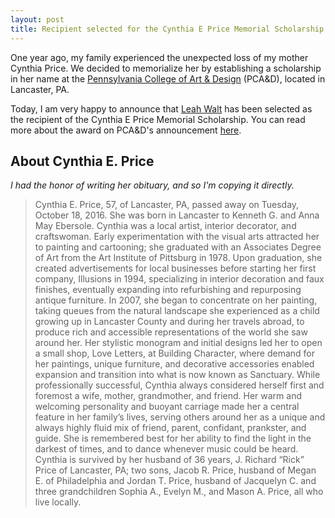 ```yaml
---
layout: post
title: Recipient selected for the Cynthia E Price Memorial Scholarship
---
```


One year ago, my family experienced the unexpected loss of my mother Cynthia Price. We decided to memorialize her by establishing a scholarship in her name at the [Pennsylvania College of Art & Design](http://pcad.edu/) (PCA&D), located in Lancaster, PA.   

Today, I am very happy to announce that [Leah Walt](https://www.leahlimpertwalt.com/) has been selected as the recipient of the Cynthia E Price Memorial Scholarship.  You can read more about the award on PCA&D's announcement [here](http://engage.pcad.edu/blog/leah-walt-receives-cynthia-price-scholarship). 


## About Cynthia E. Price  
*I had the honor of writing her obituary, and so I'm copying it directly.*

> Cynthia E. Price, 57, of Lancaster, PA, passed away on Tuesday, October 18, 2016. She was born in Lancaster to Kenneth G. and Anna May Ebersole.
> Cynthia was a local artist, interior decorator, and craftswoman. Early experimentation with the visual arts attracted her to painting and cartooning; she graduated with an Associates Degree of Art from the Art Institute of Pittsburg in 1978. Upon graduation, she created advertisements for local businesses before starting her first company, Illusions in 1994, specializing in interior decoration and faux finishes, eventually expanding into refurbishing and repurposing antique furniture. In 2007, she began to concentrate on her painting, taking queues from the natural landscape she experienced as a child growing up in Lancaster County and during her travels abroad, to produce rich and accessible representations of the world she saw around her. Her stylistic monogram and initial designs led her to open a small shop, Love Letters, at Building Character, where demand for her paintings, unique furniture, and decorative accessories enabled expansion and transition into what is now known as Sanctuary.
> While professionally successful, Cynthia always considered herself first and foremost a wife, mother, grandmother, and friend. Her warm and welcoming personality and buoyant carriage made her a central feature in her family’s lives, serving others around her as a unique and always highly fluid mix of friend, parent, confidant, prankster, and guide. She is remembered best for her ability to find the light in the darkest of times, and to dance whenever music could be heard.
> Cynthia is survived by her husband of 36 years, J. Richard “Rick” Price of Lancaster, PA; two sons, Jacob R. Price, husband of Megan E. of Philadelphia and Jordan T. Price, husband of Jacquelyn C. and three grandchildren Sophia A., Evelyn M., and Mason A. Price, all who live locally.
